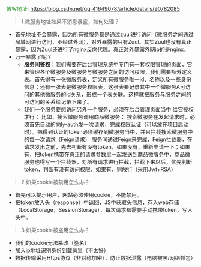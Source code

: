 <font color="green">博客地址:</font> https://blog.csdn.net/qq_41649078/article/details/90782085
 
 >1.微服务地址如果不消息暴露，如何处理？

- 首先地址不会暴露，因为所有微服务都是通过zuul进行访问（微服务之间通过局域网进行访问，不经过外网），对外暴露的只有Zuul。其实Zuul也没有真正暴露，因为Zuul还进行了nginx反向代理。真正对外暴露外网ip的是nginx。
 - 万一暴露了呢？
     - **服务间鉴权**：我们需要在后台管理系统中专门有一套权限管理的页面，它来管理各个微服务及微服务与微服务之间的访问权限，我们需要额外定义表。首先得有一张微服务表，定义所有微服务唯一id、名称以及一些身份信息；还有一张表是微服务权限表，这张表要记录其中一个微服务A可访问的其他微服务的id关系，形成一个表关联。这样就把服务与服务之间的可访问的关系给记录下来了。
     - 我们一个服务要想访问另外一个服务，必须在后台管理页面当中 给它授权才行：
       	比如，搜索微服务调用商品微服务：
       	搜索微服务在发起请求时，必须首先自动的向ly-auth发一次请求，完成权限认证（可以放在项目启动时）。把得到认证的token必须缓存到微服务当中，并且拦截搜索微服务中的每一次请求（Feign请求）
       	服务间通过Feign来完成，Feign拦截器，在请求发出之前，先去判断有没有token，如果没有，重新申请一下；如果有，把token携带在真正的请求参数里一起发送到商品微服务中，商品微服务也得写一个拦截器，对所有请求进行拦截，拦截下来以后，优先判断token，判断有没有访问权限，如果有，则放行（采用Jwt+RSA）
>2.如果cookie被禁用怎么办？
   - 首先可以提示用户，网站必须使用cookie，不能禁用。
   - 把token放入头（response）中返回，JS中获取头信息，存入web存储（LocalStorage，SessionStorage），每次请求都需要手动携带token，写入头中。
>3.如果cookie被盗用怎么办？
   - 我们的cookie无法篡改（签名）
   - 加入ip地址识别身份到载荷里（不太好）
   - 数据传输采用Https协议（非对称加密），防止数据泄露（电脑被黑/网络抓包）

